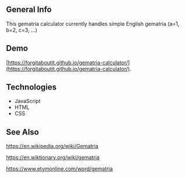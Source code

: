 ## General Info
This gematria calculator currently handles simple English gematria (a=1, b=2, c=3, ...)
	
## Demo
[https://forgitaboutit.github.io/gematria-calculator/](https://forgitaboutit.github.io/gematria-calculator/).

## Technologies
* JavaScript
* HTML
* CSS

## See Also
https://en.wikipedia.org/wiki/Gematria

https://en.wiktionary.org/wiki/gematria

https://www.etymonline.com/word/gematria
